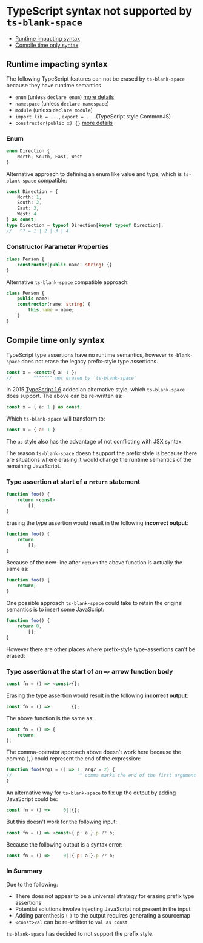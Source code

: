 # TypeScript syntax not supported by `ts-blank-space`

- [Runtime impacting syntax](#runtime-impacting-syntax)
- [Compile time only syntax](#compile-time-only-syntax)

## Runtime impacting syntax

The following TypeScript features can not be erased by `ts-blank-space` because they have runtime semantics

- `enum` (unless `declare enum`) [more details](#enum)
- `namespace` (unless `declare namespace`)
- `module` (unless `declare module`)
- `import lib = ...`, `export = ...` (TypeScript style CommonJS)
- `constructor(public x) {}` [more details](#constructor-parameter-properties)

### Enum

```typescript
enum Direction {
    North, South, East, West
}
```

Alternative approach to defining an enum like value and type, which is `ts-blank-space` compatible:

```typescript
const Direction = {
    North: 1,
    South: 2,
    East: 3,
    West: 4
} as const;
type Direction = typeof Direction[keyof typeof Direction];
//   ^? = 1 | 2 | 3 | 4
```

### Constructor Parameter Properties

```typescript
class Person {
    constructor(public name: string) {}
}
```

Alternative `ts-blank-space` compatible approach:

```typescript
class Person {
    public name;
    constructor(name: string) {
        this.name = name;
    }
}
```

## Compile time only syntax

TypeScript type assertions have no runtime semantics, however `ts-blank-space` does not erase the legacy prefix-style type assertions.

```typescript
const x = <const>{ a: 1 };
//        ^^^^^^^ not erased by `ts-blank-space`
```

In 2015 [TypeScript 1.6](https://www.typescriptlang.org/docs/handbook/release-notes/typescript-1-6.html#new-tsx-file-extension-and-as-operator) added an alternative style, which `ts-blank-space` does support. The above can be re-written as:

```typescript
const x = { a: 1 } as const;
```

Which `ts-blank-space` will transform to:

```javascript
const x = { a: 1 }         ;
```

The `as` style also has the advantage of not conflicting with JSX syntax.

The reason `ts-blank-space` doesn't support the prefix style is because there are situations where erasing it would change the runtime semantics of the remaining JavaScript.

### Type assertion at start of a `return` statement

```typescript
function foo() {
    return <const>
        [];
}
```

Erasing the type assertion would result in the following **incorrect output**:

```javascript
function foo() {
    return
        [];
}
```

Because of the new-line after `return` the above function is actually the same as:

```javascript
function foo() {
    return;
}
```

One possible approach `ts-blank-space` could take to retain the original semantics is to insert some JavaScript:

```javascript
function foo() {
    return 0,
        [];
}
```

However there are other places where prefix-style type-assertions can't be erased:

### Type assertion at the start of an `=>` arrow function body

```typescript
const fn = () => <const>{};
```

Erasing the type assertion would result in the following **incorrect output**:

```javascript
const fn = () =>        {};
```

The above function is the same as:

```javascript
const fn = () => {
    return;
};
```

The comma-operator approach above doesn't work here because the comma (`,`) could represent the end of the expression:

```javascript
function foo(arg1 = () => 1, arg2 = 2) {
//                         ^ comma marks the end of the first argument
}
```

An alternative way for `ts-blank-space` to fix up the output by adding JavaScript could be:

```javascript
const fn = () =>     0||{};
```

But this doesn't work for the following input:

```typescript
const fn = () => <const>{ p: a }.p ?? b;
```

Because the following output is a syntax error:

```javascript
const fn = () =>     0||{ p: a }.p ?? b;
```

### In Summary

Due to the following:

- There does not appear to be a universal strategy for erasing prefix type assertions
- Potential solutions involve injecting JavaScript not present in the input
- Adding parenthesis `(` `)` to the output requires generating a sourcemap
- `<const>val` can be re-written to `val as const`

`ts-blank-space` has decided to not support the prefix style.
